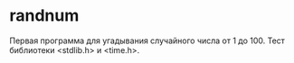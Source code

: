 # randnum
Первая программа для угадывания случайного числа от 1 до 100. Тест библиотеки <stdlib.h> и <time.h>.
